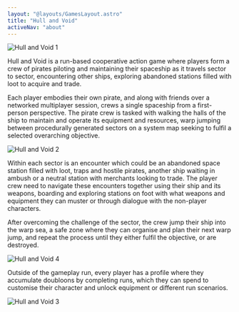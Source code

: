 ```yaml
---
layout: "@layouts/GamesLayout.astro"
title: "Hull and Void"
activeNav: "about"
---
```


![Hull and Void 1](assets/images/hull-and-void-1.png "Hull and Void 1")

Hull and Void is a run-based cooperative action game where players form a crew of pirates piloting and maintaining their spaceship as it travels sector to sector, encountering other ships, exploring abandoned stations filled with loot to acquire and trade.

Each player embodies their own pirate, and along with friends over a networked multiplayer session, crews a single spaceship from a first-person perspective. The pirate crew is tasked with walking the halls of the ship to maintain and operate its equipment and resources, warp jumping between procedurally generated sectors on a system map seeking to fulfil a selected overarching objective.

![Hull and Void 2](assets/images/hull-and-void-2.png "Hull and Void 2")

Within each sector is an encounter which could be an abandoned space station filled with loot, traps and hostile pirates, another ship waiting in ambush or a neutral station with merchants looking to trade. The player crew need to navigate these encounters together using their ship and its weapons, boarding and exploring stations on foot with what weapons and equipment they can muster or through dialogue with the non-player characters.

After overcoming the challenge of the sector, the crew jump their ship into the warp sea, a safe zone where they can organise and plan their next warp jump, and repeat the process until they either fulfil the objective, or are destroyed.

![Hull and Void 4](assets/images/hull-and-void-4.png "Hull and Void 4")

Outside of the gameplay run, every player has a profile where they accumulate doubloons by completing runs, which they can spend to customise their character and unlock equipment or different run scenarios.

![Hull and Void 3](assets/images/hull-and-void-3.png "Hull and Void 3")